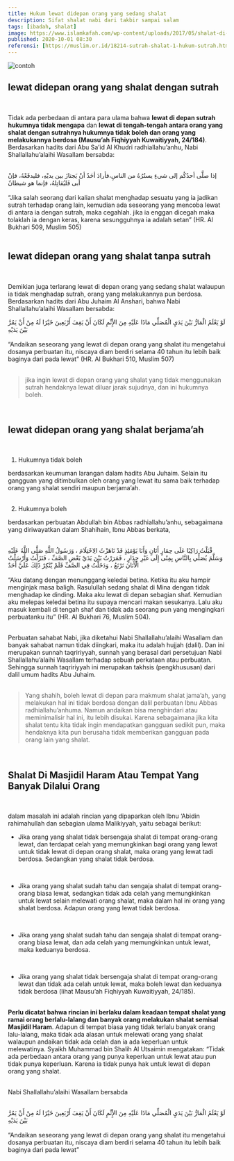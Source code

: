 ```yaml
---
title: Hukum lewat didepan orang yang sedang shalat
description: Sifat shalat nabi dari takbir sampai salam 
tags: [ibadah, shalat]
image: https://www.islamkafah.com/wp-content/uploads/2017/05/shalat-di-depannya-tiang.jpg
published: 2020-10-01 08:30
referensi: [https://muslim.or.id/18214-sutrah-shalat-1-hukum-sutrah.html]
---
```


![contoh](https://muis.org.my/wp-content/uploads/2017/05/berjalan-orang-solat.jpg "contoh orang lewat depan kita ketika shalat")
<br>

## lewat didepan orang yang shalat dengan sutrah
<br>

Tidak ada perbedaan di antara para ulama bahwa **lewat di depan sutrah hukumnya tidak mengapa** dan **lewat di tengah-tengah antara orang yang shalat dengan sutrahnya hukumnya tidak boleh dan orang yang melakukannya berdosa (Mausu’ah Fiqhiyyah Kuwaitiyyah, 24/184)**. Berdasarkan hadits dari Abu Sa’id Al Khudri radhiallahu’anhu, Nabi Shallallahu’alaihi Wasallam bersabda: <br><br>

<div class="teks-arab">
إذا صلَّى أحدُكُم إلى شيءٍ يستُرُهُ من الناسِ،فأرادَ أحَدٌ أنْ يَجتازَ بين يديْهِ، فليدفَعْهُ، فإنْ أبى فَليُقاتِلهُ، فإنما هو شيطانٌ
</div> <br>

<div class="teks-latin">
“Jika salah seorang dari kalian shalat menghadap sesuatu yang ia jadikan sutrah terhadap orang lain, kemudian ada seseorang yang mencoba lewat di antara ia dengan sutrah, maka cegahlah. jika ia enggan dicegah maka tolaklah ia dengan keras, karena sesungguhnya ia adalah setan” (HR. Al Bukhari 509, Muslim 505)
</div> <br>

## lewat didepan orang yang shalat tanpa sutrah
<br>

Demikian juga terlarang lewat di depan orang yang sedang shalat walaupun ia tidak menghadap sutrah, orang yang melakukannya pun berdosa. Berdasarkan hadits dari Abu Juhaim Al Anshari, bahwa Nabi Shallallahu’alaihi Wasallam bersabda:

<div class="teks-arab">
لَوْ يَعْلَمُ الْمَارُّ بَيْنَ يَدَيِ الْمُصَلِّي مَاذَا عَلَيْهِ مِنَ الإِْثْمِ لَكَانَ أَنْ يَقِفَ أَرْبَعِينَ خَيْرًا لَهُ مِنْ أَنْ يَمُرَّ بَيْنَ يَدَيْهِ
</div> <br>

<div class="teks-latin">
“Andaikan seseorang yang lewat di depan orang yang shalat itu mengetahui dosanya perbuatan itu, niscaya diam berdiri selama 40 tahun itu lebih baik baginya dari pada lewat” (HR. Al Bukhari 510, Muslim 507)
</div> <br>

> jika ingin lewat di depan orang yang shalat yang tidak menggunakan sutrah hendaknya lewat diluar jarak sujudnya, dan ini hukumnya boleh.

<br>

## lewat didepan orang yang shalat berjama’ah
<br>

1. Hukumnya tidak boleh

berdasarkan keumuman larangan dalam hadits Abu Juhaim. Selain itu gangguan yang ditimbulkan oleh orang yang lewat itu sama baik terhadap orang yang shalat sendiri maupun berjama’ah. <br><br>

2. Hukumnya boleh

berdasarkan perbuatan Abdullah bin Abbas radhiallahu’anhu, sebagaimana yang diriwayatkan dalam Shahihain, Ibnu Abbas berkata, <br><br>

<div class="teks-arab">
قْبَلْتُ رَاكِبًا عَلَى حِمَارٍ أَتَانٍ وَأَنَا يَوْمَئِذٍ قَدْ نَاهَزْتُ الِاحْتِلَامَ ، وَرَسُولُ اللَّهِ صَلَّى اللَّهُ عَلَيْهِ وَسَلَّمَ يُصَلِّي بِالنَّاسِ بِمِنًى إِلَى غَيْرِ جِدَارٍ ، فَمَرَرْتُ بَيْنَ يَدَيْ بَعْضِ الصَّفِّ ، فَنَزَلْتُ وَأَرْسَلْتُ الْأَتَانَ تَرْتَعُ ، وَدَخَلْتُ فِي الصَّفِّ فَلَمْ يُنْكِرْ ذَلِكَ عَلَيَّ أَحَدٌ
</div> <br>

<div class="teks-latin">
“Aku datang dengan menunggang keledai betina. Ketika itu aku hampir menginjak masa baligh. Rasulullah sedang shalat di Mina dengan tidak menghadap ke dinding. Maka aku lewat di depan sebagian shaf. Kemudian aku melepas keledai betina itu supaya mencari makan sesukanya. Lalu aku masuk kembali di tengah shaf dan tidak ada seorang pun yang mengingkari perbuatanku itu” (HR. Al Bukhari 76, Muslim 504).
</div> <br>

Perbuatan sahabat Nabi, jika diketahui Nabi Shallallahu’alaihi Wasallam dan banyak sahabat namun tidak diingkari, maka itu adalah hujjah (dalil). Dan ini merupakan sunnah taqririyyah, sunnah yang berasal dari persetujuan Nabi Shallallahu’alaihi Wasallam terhadap sebuah perkataan atau perbuatan. Sehingga sunnah taqririyyah ini merupakan takhsis (pengkhususan) dari dalil umum hadits Abu Juhaim. <br><br>

> Yang shahih, boleh lewat di depan para makmum shalat jama’ah, yang melakukan hal ini tidak berdosa dengan dalil perbuatan Ibnu Abbas radhiallahu’anhuma. Namun andaikan bisa menghindari atau meminimalisir hal ini, itu lebih disukai. Karena sebagaimana jika kita shalat tentu kita tidak ingin mendapatkan gangguan sedikit pun, maka hendaknya kita pun berusaha tidak memberikan gangguan pada orang lain yang shalat.
<br>

## Shalat Di Masjidil Haram Atau Tempat Yang Banyak Dilalui Orang
<br>

dalam masalah ini adalah rincian yang dipaparkan oleh Ibnu ‘Abidin rahimahullah dan sebagian ulama Malikiyyah, yaitu sebagai berikut:

- Jika orang yang shalat tidak bersengaja shalat di tempat orang-orang lewat, dan terdapat celah yang memungkinkan bagi orang yang lewat untuk tidak lewat di depan orang shalat, maka orang yang lewat tadi berdosa. Sedangkan yang shalat tidak berdosa.
<br>

- Jika orang yang shalat sudah tahu dan sengaja shalat di tempat orang-orang biasa lewat, sedangkan tidak ada celah yang memungkinkan untuk lewat selain melewati orang shalat, maka dalam hal ini orang yang shalat berdosa. Adapun orang yang lewat tidak berdosa.
<br>

- Jika orang yang shalat sudah tahu dan sengaja shalat di tempat orang-orang biasa lewat, dan ada celah yang memungkinkan untuk lewat, maka keduanya berdosa.
<br>

- Jika orang yang shalat tidak bersengaja shalat di tempat orang-orang lewat dan tidak ada celah untuk lewat, maka boleh lewat dan keduanya tidak berdosa (lihat Mausu’ah Fiqhiyyah Kuwaitiyyah, 24/185).
<br><br>

**Perlu dicatat bahwa rincian ini berlaku dalam keadaan tempat shalat yang ramai orang berlalu-lalang dan banyak orang melakukan shalat semisal Masjidil Haram**. Adapun di tempat biasa yang tidak terlalu banyak orang lalu-lalang, maka tidak ada alasan untuk melewati orang yang shalat walaupun andaikan tidak ada celah dan ia ada keperluan untuk melewatinya. Syaikh Muhammad bin Shalih Al Utsaimin mengatakan: “Tidak ada perbedaan antara orang yang punya keperluan untuk lewat atau pun tidak punya keperluan. Karena ia tidak punya hak untuk lewat di depan orang yang shalat.
<br><br>

Nabi Shallallahu’alaihi Wasallam bersabda <br><br>

<div class="teks-arab">
لَوْ يَعْلَمُ الْمَارُّ بَيْنَ يَدَيِ الْمُصَلِّي مَاذَا عَلَيْهِ مِنَ الإِْثْمِ لَكَانَ أَنْ يَقِفَ أَرْبَعِينَ خَيْرًا لَهُ مِنْ أَنْ يَمُرَّ بَيْنَ يَدَيْهِ
</div> <br>

<div class="teks-latin">
“Andaikan seseorang yang lewat di depan orang yang shalat itu mengetahui dosanya perbuatan itu, niscaya diam berdiri selama 40 tahun itu lebih baik baginya dari pada lewat”
</div>

